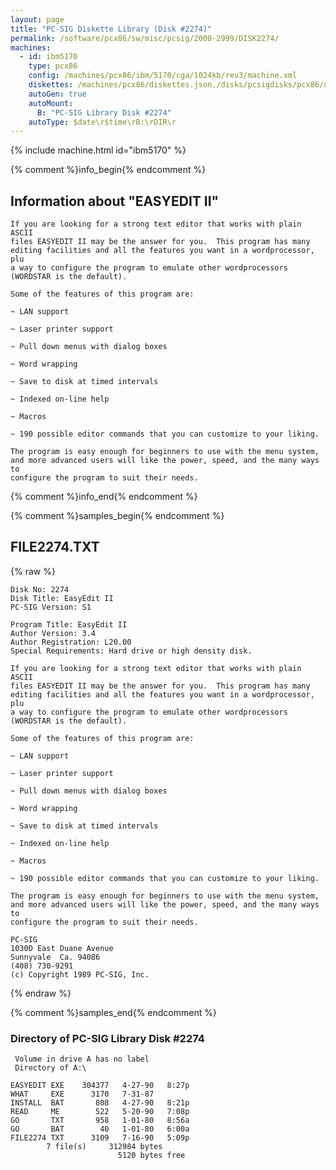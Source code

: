 ```yaml
---
layout: page
title: "PC-SIG Diskette Library (Disk #2274)"
permalink: /software/pcx86/sw/misc/pcsig/2000-2999/DISK2274/
machines:
  - id: ibm5170
    type: pcx86
    config: /machines/pcx86/ibm/5170/cga/1024kb/rev3/machine.xml
    diskettes: /machines/pcx86/diskettes.json,/disks/pcsigdisks/pcx86/diskettes.json
    autoGen: true
    autoMount:
      B: "PC-SIG Library Disk #2274"
    autoType: $date\r$time\rB:\rDIR\r
---
```


{% include machine.html id="ibm5170" %}

{% comment %}info_begin{% endcomment %}

## Information about "EASYEDIT II"

    If you are looking for a strong text editor that works with plain ASCII
    files EASYEDIT II may be the answer for you.  This program has many
    editing facilities and all the features you want in a wordprocessor, plu
    a way to configure the program to emulate other wordprocessors
    (WORDSTAR is the default).
    
    Some of the features of this program are:
    
    ~ LAN support
    
    ~ Laser printer support
    
    ~ Pull down menus with dialog boxes
    
    ~ Word wrapping
    
    ~ Save to disk at timed intervals
    
    ~ Indexed on-line help
    
    ~ Macros
    
    ~ 190 possible editor commands that you can customize to your liking.
    
    The program is easy enough for beginners to use with the menu system,
    and more advanced users will like the power, speed, and the many ways to
    configure the program to suit their needs.
{% comment %}info_end{% endcomment %}

{% comment %}samples_begin{% endcomment %}

## FILE2274.TXT

{% raw %}
```
Disk No: 2274                                                           
Disk Title: EasyEdit II                                                 
PC-SIG Version: S1                                                      
                                                                        
Program Title: EasyEdit II                                              
Author Version: 3.4                                                     
Author Registration: L20.00                                             
Special Requirements: Hard drive or high density disk.                  
                                                                        
If you are looking for a strong text editor that works with plain ASCII 
files EASYEDIT II may be the answer for you.  This program has many     
editing facilities and all the features you want in a wordprocessor, plu
a way to configure the program to emulate other wordprocessors          
(WORDSTAR is the default).                                              
                                                                        
Some of the features of this program are:                               
                                                                        
~ LAN support                                                           
                                                                        
~ Laser printer support                                                 
                                                                        
~ Pull down menus with dialog boxes                                     
                                                                        
~ Word wrapping                                                         
                                                                        
~ Save to disk at timed intervals                                       
                                                                        
~ Indexed on-line help                                                  
                                                                        
~ Macros                                                                
                                                                        
~ 190 possible editor commands that you can customize to your liking.   
                                                                        
The program is easy enough for beginners to use with the menu system,   
and more advanced users will like the power, speed, and the many ways to
configure the program to suit their needs.                              
                                                                        
PC-SIG                                                                  
1030D East Duane Avenue                                                 
Sunnyvale  Ca. 94086                                                    
(408) 730-9291                                                          
(c) Copyright 1989 PC-SIG, Inc.                                         
```
{% endraw %}

{% comment %}samples_end{% endcomment %}

### Directory of PC-SIG Library Disk #2274

     Volume in drive A has no label
     Directory of A:\

    EASYEDIT EXE    304377   4-27-90   8:27p
    WHAT     EXE      3170   7-31-87
    INSTALL  BAT       808   4-27-90   8:21p
    READ     ME        522   5-20-90   7:08p
    GO       TXT       958   1-01-80   8:56a
    GO       BAT        40   1-01-80   6:00a
    FILE2274 TXT      3109   7-16-90   5:09p
            7 file(s)     312984 bytes
                            5120 bytes free
